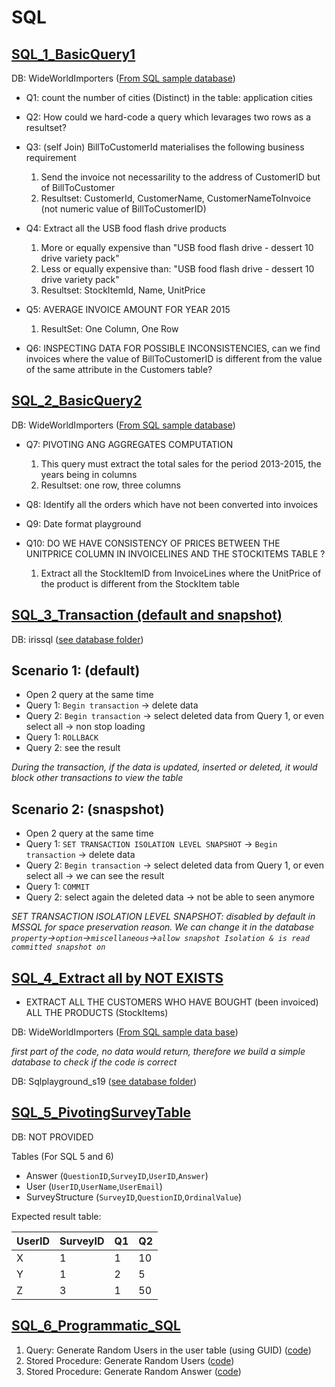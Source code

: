 # SQL
## [SQL_1_BasicQuery1](https://github.com/Yuhsuant1994/DataScienceTechInstitute/blob/master/SoftwareEngineering/SQL/SQL_1_BasicQuery1.sql)
DB: WideWorldImporters ([From SQL sample database]( https://github.com/Microsoft/sql-server-samples/releases/tag/wide-world-importers-v1.0))

* Q1: count the number of cities (Distinct) in the table: application cities

* Q2: How could we hard-code a query which levarages two rows as a resultset? 

* Q3: (self Join) BillToCustomerId materialises the following business requirement
  1. Send the invoice not necessarility to the address of CustomerID but of BillToCustomer
  2. Resultset: CustomerId, CustomerName, CustomerNameToInvoice (not numeric value of BillToCustomerID)

* Q4:	Extract all the USB food flash drive products
	1. More or equally expensive than 
		"USB food flash drive - dessert 10 drive variety pack"
	2. Less or equally expensive than:
		"USB food flash drive - dessert 10 drive variety pack"
	3. Resultset: StockItemId, Name, UnitPrice

* Q5: AVERAGE INVOICE AMOUNT FOR YEAR 2015 
  1. ResultSet: One Column, One Row

* Q6: INSPECTING DATA FOR POSSIBLE INCONSISTENCIES, can we find invoices where the value of BillToCustomerID is different from the value of the same attribute in the Customers table?

## [SQL_2_BasicQuery2](https://github.com/Yuhsuant1994/DataScienceTechInstitute/blob/master/SoftwareEngineering/SQL/SQL_2_BasicQuery2.sql)
DB: WideWorldImporters ([From SQL sample database]( https://github.com/Microsoft/sql-server-samples/releases/tag/wide-world-importers-v1.0))

* Q7: PIVOTING ANG AGGREGATES COMPUTATION
  1. This query must extract the total sales for the period 2013-2015, the years being in columns
  2. Resultset: one row, three columns

* Q8: Identify all the orders which have not been converted into invoices 

* Q9: Date format playground

* Q10: DO WE HAVE CONSISTENCY OF PRICES BETWEEN THE UNITPRICE COLUMN IN INVOICELINES AND THE STOCKITEMS TABLE ?
  1. Extract all the StockItemID from InvoiceLines where the UnitPrice of the product is different from the StockItem table

## [SQL_3_Transaction (default and snapshot)](https://github.com/Yuhsuant1994/DataScienceTechInstitute/blob/master/SoftwareEngineering/SQL/SQL_3_Transaction.sql)

DB: irissql ([see database folder](https://github.com/Yuhsuant1994/DataScienceTechInstitute/tree/master/SoftwareEngineering/SQL/DataBase))

Scenario 1: (default)
--- 
* Open 2 query at the same time
* Query 1: `Begin transaction` -> delete data
* Query 2: `Begin transaction` -> select deleted data from Query 1, or even select all -> non stop loading
* Query 1: `ROLLBACK` 
* Query 2: see the result

*During the transaction, if the data is updated, inserted or deleted, it would block other transactions to view the table*

Scenario 2: (snaspshot)
---
* Open 2 query at the same time
* Query 1: `SET TRANSACTION ISOLATION LEVEL SNAPSHOT` -> `Begin transaction` -> delete data
* Query 2: `Begin transaction` -> select deleted data from Query 1, or even select all -> we can see the result
* Query 1: `COMMIT`
* Query 2: select again the deleted data -> not be able to seen anymore

*SET TRANSACTION ISOLATION LEVEL SNAPSHOT: disabled by default in MSSQL for space preservation reason. We can change it in the database `property`->`option`->`miscellaneous`->`allow snapshot Isolation & is read committed snapshot on`*

## [SQL_4_Extract all by NOT EXISTS](https://github.com/Yuhsuant1994/DataScienceTechInstitute/blob/master/SoftwareEngineering/SQL/SQL_4_Extract_all_by_NOT_EXISTS.sql)

* EXTRACT ALL THE CUSTOMERS WHO HAVE BOUGHT (been invoiced) ALL THE PRODUCTS (StockItems)

DB: WideWorldImporters ([From SQL sample data base]( https://github.com/Microsoft/sql-server-samples/releases/tag/wide-world-importers-v1.0))

*first part of the code, no data would return, therefore we build a simple database to check if the code is correct*

DB: Sqlplayground_s19 ([see database folder](https://github.com/Yuhsuant1994/DataScienceTechInstitute/tree/master/SoftwareEngineering/SQL/DataBase))

## [SQL_5_PivotingSurveyTable](https://github.com/Yuhsuant1994/DataScienceTechInstitute/blob/master/SoftwareEngineering/SQL/SQL_5_PivotingSurveyTable.sql)

DB: NOT PROVIDED 

Tables (For SQL 5 and 6)
* Answer (`QuestionID`,`SurveyID`,`UserID`,`Answer`)
* User (`UserID`,`UserName`,`UserEmail`)
* SurveyStructure (`SurveyID`,`QuestionID`,`OrdinalValue`)

Expected result table:

| UserID | SurveyID | Q1 | Q2 |
|---|---|---|---|
|X|1|1|10|
|Y|1|2|5|
|Z|3|1|50|

## [SQL_6_Programmatic_SQL](https://github.com/Yuhsuant1994/DataScienceTechInstitute/tree/master/SoftwareEngineering/SQL/SQL_6_Programmatic_SQL)

1. Query: Generate Random Users in the user table (using GUID) ([code](https://github.com/Yuhsuant1994/DataScienceTechInstitute/blob/master/SoftwareEngineering/SQL/SQL_6_Programmatic_SQL/SQL_6.1_QueryGenerateRandomUser.sql))
2. Stored Procedure: Generate Random Users ([code](https://github.com/Yuhsuant1994/DataScienceTechInstitute/blob/master/SoftwareEngineering/SQL/SQL_6_Programmatic_SQL/SQL_6.2_ProcedureGenerateRandomUser.sql))
3. Stored Procedure: Generate Random Answer ([code](https://github.com/Yuhsuant1994/DataScienceTechInstitute/blob/master/SoftwareEngineering/SQL/SQL_6_Programmatic_SQL/SQL_6.3_ProcedureGenerateRandomAnswer.sql))

